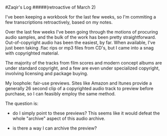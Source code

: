 #Zaqir's Log 
#####(retroactive of March 2) 

I've been keeping a workbook for the last few weeks, so I'm commiting a few transcriptions retroactively, based on my notes.

Over the last few weeks I've been going through the motions of procuring audio samples, and the bulk of the work has been pretty straightforward. Out-of-copyright audio has been the easiest, by far. When available, I've just been taking .flac rips or mp3 files from CD's, but I came into a snag with copyrighted material.

The majority of the tracks from film scores and modern concept albums are under standard copyright, and a few are even under specialized copyright, involving licensing and package buying. 

My loophole:
fair-use previews. Sites like Amazon and Itunes provide a generally 26 second clip of a copyrighted audio track to preview before purchase, so I can feasibly employ the same method. 

The question is:

- do I simply point to these previews? This seems like it would defeat the whole "archive" aspect of this audio archive. 

- is there a way I can archive the preview?
